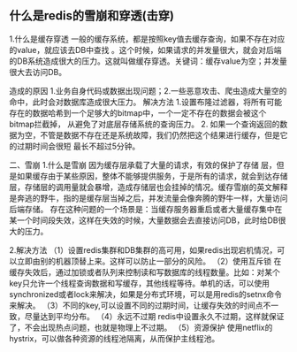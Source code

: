 ## 什么是redis的雪崩和穿透(击穿)
1.什么是缓存穿透
    一般的缓存系统，都是按照key值去缓存查询，如果不存在对应的value，就应该去DB中查找 。这个时候，如果请求的并发量很大，就会对后端的DB系统造成很大的压力。这就叫做缓存穿透。关键词：缓存value为空；并发量很大去访问DB。

造成的原因
1.业务自身代码或数据出现问题；2.一些恶意攻击、爬虫造成大量空的命中，此时会对数据库造成很大压力。
解决方法
1.设置布隆过滤器，将所有可能存在的数据哈希到一个足够大的bitmap中，一个一定不存在的数据会被这个bitmap拦截掉，
从避免了对底层存储系统的查询压力。
2. 如果一个查询返回的数据为空，不管是数据不存在还是系统故障，我们仍然把这个结果进行缓存，但是它的过期时间会很短
最长不超过5分钟。

二、雪崩 
1.什么是雪崩
因为缓存层承载了大量的请求，有效的保护了存储 层，但是如果缓存由于某些原因，整体不能够提供服务，于是所有的请求，就会到达存储层，存储层的调用量就会暴增，造成存储层也会挂掉的情况。缓存雪崩的英文解释是奔逃的野牛，指的是缓存层当掉之后，并发流量会像奔腾的野牛一样，大量访问后端存储。
存在这种问题的一个场景是：当缓存服务器重启或者大量缓存集中在某一个时间段失效，这样在失效的时候，大量数据会去直接访问DB，此时给DB很大的压力。

2.解决方法
（1）设置redis集群和DB集群的高可用，如果redis出现宕机情况，可以立即由别的机器顶替上来。这样可以防止一部分的风险。
（2）使用互斥锁
在缓存失效后，通过加锁或者队列来控制读和写数据库的线程数量。比如：对某个key只允许一个线程查询数据和写缓存，其他线程等待。单机的话，可以使用synchronized或者lock来解决，如果是分布式环境，可以是用redis的setnx命令来解决。
（3）不同的key,可以设置不同的过期时间，让缓存失效的时间点不一致，尽量达到平均分布。
（4）永远不过期
redis中设置永久不过期，这样就保证了，不会出现热点问题，也就是物理上不过期。
（5）资源保护
使用netflix的hystrix，可以做各种资源的线程池隔离，从而保护主线程池。
